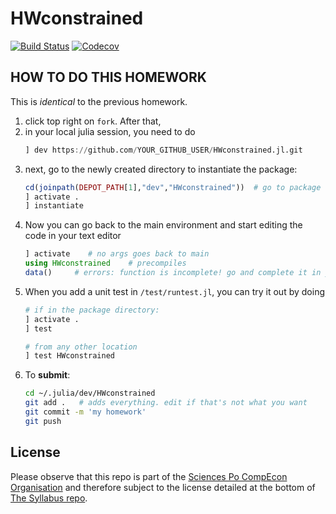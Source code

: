 # HWconstrained

[![Build Status](https://travis-ci.com/ScPo-CompEcon/HWconstrained.jl.svg?branch=master)](https://travis-ci.com/ScPo-CompEcon/HWconstrained.jl)
[![Codecov](https://codecov.io/gh/ScPo-CompEcon/HWconstrained.jl/branch/master/graph/badge.svg)](https://codecov.io/gh/ScPo-CompEcon/HWconstrained.jl)


## HOW TO DO THIS HOMEWORK

This is *identical* to the previous homework.

1. click top right on `fork`. After that,
2. in your local julia session, you need to do
    ```julia
    ] dev https://github.com/YOUR_GITHUB_USER/HWconstrained.jl.git
    ```
3. next, go to the newly created directory to instantiate the package:
    ```julia
    cd(joinpath(DEPOT_PATH[1],"dev","HWconstrained"))  # go to package location
    ] activate .  
    ] instantiate
    ```
4. Now you can go back to the main environment and start editing the code in your text editor
    ```julia
    ] activate    # no args goes back to main
    using HWconstrained    # precompiles
    data()     # errors: function is incomplete! go and complete it in your editor!
    ```
5. When you add a unit test in `/test/runtest.jl`, you can try it out by doing
    ```julia
    # if in the package directory:
    ] activate .   
    ] test       

    # from any other location
    ] test HWconstrained
    ```
6. To **submit**: 
    ```bash
    cd ~/.julia/dev/HWconstrained
    git add .   # adds everything. edit if that's not what you want
    git commit -m 'my homework'
    git push
    ```

## License

Please observe that this repo is part of the [Sciences Po CompEcon Organisation](https://github.com/ScPo-CompEcon) and therefore subject to the license detailed at the bottom of [The Syllabus repo](https://github.com/ScPo-CompEcon/Syllabus).